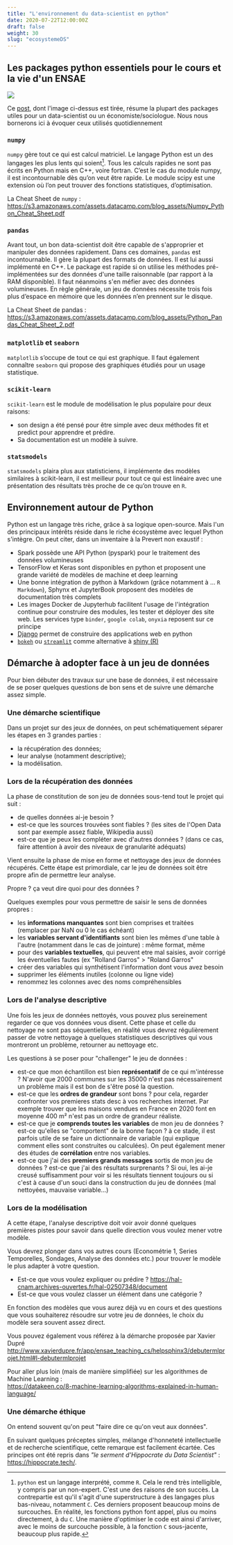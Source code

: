 ```yaml
---
title: "L'environnement du data-scientist en python"
date: 2020-07-22T12:00:00Z
draft: false
weight: 30
slug: "ecosystemeDS"
---
```


## Les packages python essentiels pour le cours et la vie d'un ENSAE

![](https://pydsc.files.wordpress.com/2017/11/pythonenvironment.png?w=663)

Ce
[post](https://medium.com/data-science-library/ultimate-python-library-guide-for-data-science-2562148158bf),
dont l'image ci-dessus est tirée, résume la plupart des packages utiles
pour un data-scientist ou un économiste/sociologue. Nous nous bornerons
ici à évoquer ceux utilisés quotidiennement

### `numpy`

`numpy` gère tout ce qui est calcul matriciel. Le langage Python est un des langages les plus lents qui soient[^1]. Tous les calculs rapides ne sont pas écrits en Python mais en C++, voire fortran. C’est le cas du module numpy, il est incontournable dès qu’on veut être rapide. Le module scipy est une extension où l’on peut trouver des fonctions statistiques, d’optimisation.

[^1]: `python` est un langage interprété, comme `R`. Cela le rend très
intelligible, y compris par un non-expert. C'est une des raisons de son
succès. La contrepartie est qu'il s'agit d'une superstructure à des langages
plus bas-niveau, notamment `C`. Ces derniers proposent beaucoup moins de
surcouches. En réalité, les fonctions python font appel, plus ou moins
directement, à du `C`. Une manière d'optimiser le code est ainsi d'arriver,
avec le moins de surcouche possible, à la fonction `C` sous-jacente,
beaucoup plus rapide. 

La Cheat Sheet de `numpy` :
<https://s3.amazonaws.com/assets.datacamp.com/blog_assets/Numpy_Python_Cheat_Sheet.pdf>

### `pandas`

Avant tout, un bon data-scientist doit être capable de
s'approprier et manipuler des données rapidement. Dans ces domaines, 
`pandas` est incontournable.
Il gère la plupart des formats de données. Il est lui aussi implémenté en C++.
Le package est rapide si on utilise les méthodes pré-implémentées sur
des données d'une taille raisonnable (par rapport à la RAM disponible). Il faut
néanmoins s'en méfier avec des données volumineuses.
En règle générale, un jeu de données nécessite
trois fois plus d’espace en mémoire que les
données n’en prennent sur le disque.

La Cheat Sheet de pandas :
<https://s3.amazonaws.com/assets.datacamp.com/blog_assets/Python_Pandas_Cheat_Sheet_2.pdf>


### `matplotlib` et `seaborn`

`matplotlib` s’occupe de tout ce qui est graphique.
Il faut également connaître `seaborn`
qui propose des graphiques étudiés pour un usage statistique.

### `scikit-learn`

`scikit-learn` est le module de modélisation le plus populaire pour deux raisons:

* son design a été pensé pour être simple avec deux méthodes fit et predict pour apprendre et prédire.
* Sa documentation est un modèle à suivre.

### `statsmodels`

`statsmodels` plaira plus aux statisticiens, il implémente des modèles
similaires à scikit-learn,
il est meilleur pour tout ce qui est linéaire avec une présentation des
résultats très proche de ce qu’on trouve en `R`.

<!---
(source http://www.xavierdupre.fr/app/papierstat/helpsphinx/rappel.html)
----->

## Environnement autour de Python

Python est un langage très riche, grâce à sa logique open-source. Mais l'un
des principaux intérêts réside dans le riche écosystème avec lequel Python
s'intègre. On peut citer, dans un inventaire à la Prevert non exaustif :

* Spark possède une API Python (pyspark) pour le traitement des données
volumineuses
* TensorFlow et Keras sont disponibles en python et proposent une grande variété
de modèles de machine et deep learning
* Une bonne intégration de python à Markdown (grâce notamment à ... `R Markdown`), Sphynx et JupyterBook proposent des modèles de documentation
très complets
* Les images Docker de Jupyterhub facilitent l'usage de l'intégration continue
pour construire des modules, les tester et déployer des site web. Les services type `binder`, `google colab`, `onyxia` reposent sur ce principe
* [Django](https://www.djangoproject.com/) permet de construire des applications web en python
* [`bokeh`](https://bokeh.org/) ou [`streamlit`](https://www.streamlit.io/) comme alternative à [shiny (R)](https://shiny.rstudio.com/)

## Démarche à adopter face à un jeu de données

Pour bien débuter des travaux sur une base de données,
il est nécessaire de se poser quelques questions de bon sens
et de suivre une démarche assez simple. 

### Une démarche scientifique 

Dans un projet sur des jeux de données, on peut schématiquement séparer les étapes en 3 grandes parties :

* la récupération des données;
* leur analyse (notamment descriptive);
* la modélisation.


### Lors de la récupération des données

La phase de constitution de son jeu de données sous-tend tout le projet qui suit : 
- de quelles données ai-je besoin ? 
- est-ce que les sources trouvées sont fiables ? (les sites de l'Open Data sont par exemple assez fiable, Wikipedia aussi)
- est-ce que je peux les compléter avec d'autres données ? (dans ce cas, faire attention à avoir des niveaux de granularité adéquats)

Vient ensuite la phase de mise en forme et nettoyage des jeux de données récupérés. Cette étape est primordiale, car le jeu de données soit être propre afin de permettre leur analyse.

Propre ? ça veut dire quoi pour des données ? 

Quelques exemples pour vous permettre de saisir le sens de données propres : 
- les __informations manquantes__ sont bien comprises et traitées (remplacer par NaN ou 0 le cas échéant) 
- les __variables servant d'identifiants__ sont bien les mêmes d'une table à l'autre (notamment dans le cas de jointure) : même format, même 
- pour des __variables textuelles__, qui peuvent etre mal saisies, avoir corrigé les éventuelles fautes (ex "Rolland Garros" > "Roland Garros" 
- créer des variables qui synthétisent l'information dont vous avez besoin
- supprimer les éléments inutiles (colonne ou ligne vide)
- renommez les colonnes avec des noms compréhensibles 


### Lors de l'analyse descriptive

Une fois les jeux de données nettoyés, vous pouvez plus sereinement regarder ce que vos données vous disent. Cette phase et celle du nettoyage ne sont pas séquentielles, en réalité vous devrez régulièrement passer de votre nettoyage à quelques statistiques descriptives qui vous montreront un problème, retourner au nettoyage etc. 

Les questions à se poser pour "challenger" le jeu de données : 

- est-ce que mon échantillon est bien __représentatif__ de ce qui m'intéresse ? N'avoir que 2000 communes sur les 35000 n'est pas nécessairement un problème mais il est bon de s'être posé la question. 
- est-ce que les __ordres de grandeur__ sont bons ? pour cela, regarder confronter vos premieres stats desc à vos recherches internet. Par exemple trouver que les maisons vendues en France en 2020 font en moyenne 400 m² n'est pas un ordre de grandeur réaliste. 
- est-ce que je __comprends toutes les variables__ de mon jeu de données ? est-ce qu'elles se "comportent" de la bonne façon ? à ce stade, il est parfois utile de se faire un dictionnaire de variable (qui explique comment elles sont construites ou calculées). On peut également mener des études de __corrélation__ entre nos variables.
- est-ce que j'ai des __premiers grands messages__ sortis de mon jeu de données ? est-ce que j'ai des résultats surprenants ? Si oui, les ai-je creusé suffisamment pour voir si les résultats tiennent toujours ou si c'est à cause d'un souci dans la construction du jeu de données (mal nettoyées, mauvaise variable...)

### Lors de la modélisation

A cette étape, l'analyse descriptive doit voir avoir donné quelques premières pistes pour savoir dans quelle direction vous voulez mener votre modèle. 

Vous devrez plonger dans vos autres cours (Econométrie 1, Series Temporelles, Sondages, Analyse des données etc.) pour trouver le modèle le plus adapter à votre question.

- Est-ce que vous voulez expliquer ou prédire ? https://hal-cnam.archives-ouvertes.fr/hal-02507348/document
- Est-ce que vous voulez classer un élément dans une catégorie ? 

En fonction des modèles que vous aurez déjà vu en cours et des questions que vous souhaiterez résoudre sur votre jeu de données, le choix du modèle sera souvent assez direct. 


Vous pouvez également vous référez à la démarche proposée par Xavier Dupré
http://www.xavierdupre.fr/app/ensae_teaching_cs/helpsphinx3/debutermlprojet.html#l-debutermlprojet

Pour aller plus loin (mais de manière simplifiée) sur les algorithmes de Machine Learning :  
https://datakeen.co/8-machine-learning-algorithms-explained-in-human-language/


### Une démarche éthique 

On entend souvent qu'on peut "faire dire ce qu'on veut aux données". 

En suivant quelques préceptes simples, mélange d'honneteté intellectuelle et
de recherche scientifique, cette remarque est facilement écartée.
Ces principes ont été repris dans
*"le serment d'Hippocrate du Data Scientist"* : https://hippocrate.tech/.
